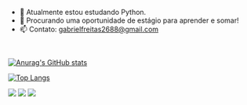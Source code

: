 
- 🌱 Atualmente estou estudando Python.
- 👯 Procurando uma oportunidade de estágio para aprender e somar!
- 📫 Contato: gabrielfreitas2688@gmail.com


<br>
<div>

[![Anurag's GitHub stats](https://github-readme-stats.vercel.app/api?username=gabrielfreitas2688&show_icons=true&theme=tokyonight)](https://github.com/gabrielfreitas2688/github-readme-stats) 

[![Top Langs](https://github-readme-stats.vercel.app/api/top-langs/?username=gabrielfreitas2688&layout=compactshow_icons=true&theme=tokyonight)](https://github.com/anuraghazra/github-readme-stats)

<div> 
 
  <a href = "mailto:gabrielfreitas2688@gmail.com"><img src="https://img.shields.io/badge/-Gmail-%23333?style=for-the-badge&logo=gmail&logoColor=white" target="_blank"></a>
  <a href="https://www.linkedin.com/in/gabriel-freitas-660004193/" target="_blank"><img src="https://img.shields.io/badge/-LinkedIn-%230077B5?style=for-the-badge&logo=linkedin&logoColor=white" target="_blank"></a> 
  <a href="https://www.instagram.com/crroww" target="_blank"><img src="https://img.shields.io/badge/-Instagram-%23E4405F?style=for-the-badge&logo=instagram&logoColor=white" target="_blank"></a>
  
</div>

